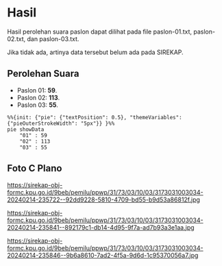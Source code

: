 # Hasil

Hasil perolehan suara paslon dapat dilihat pada file paslon-01.txt, paslon-02.txt, dan paslon-03.txt.

Jika tidak ada, artinya data tersebut belum ada pada SIREKAP.

## Perolehan Suara

 * Paslon 01: **59**.
 * Paslon 02: **113**.
 * Paslon 03: **55**.

```mermaid
%%{init: {"pie": {"textPosition": 0.5}, "themeVariables": {"pieOuterStrokeWidth": "5px"}} }%%
pie showData
    "01" : 59
    "02" : 113
    "03" : 55
```
## Foto C Plano

https://sirekap-obj-formc.kpu.go.id/9beb/pemilu/ppwp/31/73/03/10/03/3173031003034-20240214-235722--92dd9228-5810-4709-bd55-b9d53a86812f.jpg

https://sirekap-obj-formc.kpu.go.id/9beb/pemilu/ppwp/31/73/03/10/03/3173031003034-20240214-235841--892179c1-db14-4d95-9f7a-ad7b93a3e1aa.jpg

https://sirekap-obj-formc.kpu.go.id/9beb/pemilu/ppwp/31/73/03/10/03/3173031003034-20240214-235846--9b6a8610-7ad2-4f5a-9d6d-1c95370056a7.jpg
